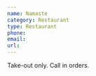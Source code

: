 ```yaml
---
name: Namaste 
category: Restaurant
type: Restaurant
phone: 
email: 
url: 
---
```


Take-out only. Call in orders.